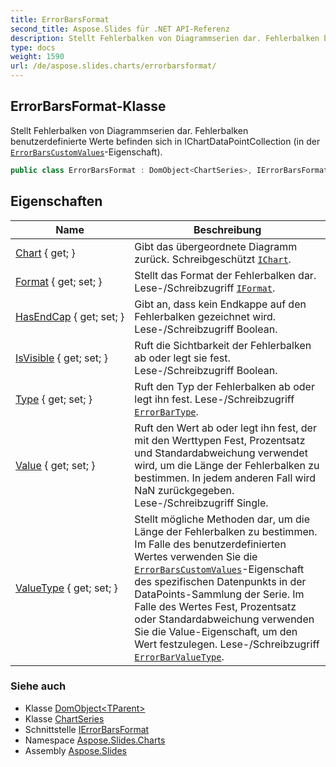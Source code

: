 ```yaml
---
title: ErrorBarsFormat
second_title: Aspose.Slides für .NET API-Referenz
description: Stellt Fehlerbalken von Diagrammserien dar. Fehlerbalken benutzerdefinierte Werte befinden sich in IChartDataPointCollection im Fehlerbalkenbenutzerdefinierte Werte./ichartdatapoint/errorbarscustomvalues-Eigenschaft.
type: docs
weight: 1590
url: /de/aspose.slides.charts/errorbarsformat/
---
```


## ErrorBarsFormat-Klasse

Stellt Fehlerbalken von Diagrammserien dar. Fehlerbalken benutzerdefinierte Werte befinden sich in IChartDataPointCollection (in der [`ErrorBarsCustomValues`](../ichartdatapoint/errorbarscustomvalues)-Eigenschaft).

```csharp
public class ErrorBarsFormat : DomObject<ChartSeries>, IErrorBarsFormat
```

## Eigenschaften

| Name | Beschreibung |
| --- | --- |
| [Chart](../../aspose.slides.charts/errorbarsformat/chart) { get; } | Gibt das übergeordnete Diagramm zurück. Schreibgeschützt [`IChart`](../ichart). |
| [Format](../../aspose.slides.charts/errorbarsformat/format) { get; set; } | Stellt das Format der Fehlerbalken dar. Lese-/Schreibzugriff [`IFormat`](../iformat). |
| [HasEndCap](../../aspose.slides.charts/errorbarsformat/hasendcap) { get; set; } | Gibt an, dass kein Endkappe auf den Fehlerbalken gezeichnet wird. Lese-/Schreibzugriff Boolean. |
| [IsVisible](../../aspose.slides.charts/errorbarsformat/isvisible) { get; set; } | Ruft die Sichtbarkeit der Fehlerbalken ab oder legt sie fest. Lese-/Schreibzugriff Boolean. |
| [Type](../../aspose.slides.charts/errorbarsformat/type) { get; set; } | Ruft den Typ der Fehlerbalken ab oder legt ihn fest. Lese-/Schreibzugriff [`ErrorBarType`](../errorbartype). |
| [Value](../../aspose.slides.charts/errorbarsformat/value) { get; set; } | Ruft den Wert ab oder legt ihn fest, der mit den Werttypen Fest, Prozentsatz und Standardabweichung verwendet wird, um die Länge der Fehlerbalken zu bestimmen. In jedem anderen Fall wird NaN zurückgegeben. Lese-/Schreibzugriff Single. |
| [ValueType](../../aspose.slides.charts/errorbarsformat/valuetype) { get; set; } | Stellt mögliche Methoden dar, um die Länge der Fehlerbalken zu bestimmen. Im Falle des benutzerdefinierten Wertes verwenden Sie die [`ErrorBarsCustomValues`](../ichartdatapoint/errorbarscustomvalues)-Eigenschaft des spezifischen Datenpunkts in der DataPoints-Sammlung der Serie. Im Falle des Wertes Fest, Prozentsatz oder Standardabweichung verwenden Sie die Value-Eigenschaft, um den Wert festzulegen. Lese-/Schreibzugriff [`ErrorBarValueType`](../errorbarvaluetype). |

### Siehe auch

* Klasse [DomObject&lt;TParent&gt;](../../aspose.slides/domobject-1)
* Klasse [ChartSeries](../chartseries)
* Schnittstelle [IErrorBarsFormat](../ierrorbarsformat)
* Namespace [Aspose.Slides.Charts](../../aspose.slides.charts)
* Assembly [Aspose.Slides](../../)

<!-- DO NOT EDIT: generiert von xmldocmd für Aspose.Slides.dll -->